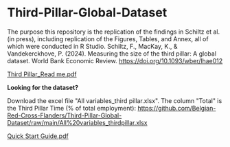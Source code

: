 # Third-Pillar-Global-Dataset
The purpose this repository is the replication of the findings in Schiltz et al. (in press), including replication of the Figures, Tables, and Annex, all of which were conducted in R Studio. Schiltz, F., MacKay, K., &amp; Vandekerckhove, P. (2024). Measuring the size of the third pillar: A global dataset. World Bank Economic Review. https://doi.org/10.1093/wber/lhae012 


[Third Pillar_Read me.pdf](https://github.com/Belgian-Red-Cross-Flanders/Third-Pillar-Global-Dataset/files/14083381/Third.Pillar_Read.me.pdf)

**Looking for the dataset?**

Download the excel file "All variables_third pillar.xlsx". The column "Total" is the Third Pillar Time (% of total employment): https://github.com/Belgian-Red-Cross-Flanders/Third-Pillar-Global-Dataset/raw/main/All%20variables_thirdpillar.xlsx 


[Quick Start Guide.pdf](https://github.com/Belgian-Red-Cross-Flanders/Third-Pillar-Global-Dataset/files/14281480/Quick.Start.Guide.pdf)





